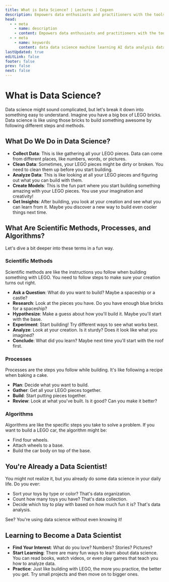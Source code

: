 ```yaml
---
title: What is Data Science? | Lectures | Cogxen
description: Empowers data enthusiasts and practitioners with the tools and knowledge to unlock the potential of data.
head:
  - - meta
    - name: description
    - content: Empowers data enthusiasts and practitioners with the tools and knowledge to unlock the potential of data.
  - - meta
    - name: keywords
      content: data data science machine learning AI data analysis data-driven data enthusiasts data practitioners
lastUpdated: true
editLink: false
footer: false
prev: false
next: false
---
```


# What is Data Science?

Data science might sound complicated, but let's break it down into something easy to understand. Imagine you have a big box of LEGO bricks. Data science is like using those bricks to build something awesome by following different steps and methods.

## What Do We Do in Data Science?

- **Collect Data**: This is like gathering all your LEGO pieces. Data can come from different places, like numbers, words, or pictures.
- **Clean Data**: Sometimes, your LEGO pieces might be dirty or broken. You need to clean them up before you start building.
- **Analyze Data**: This is like looking at all your LEGO pieces and figuring out what you can build with them.
- **Create Models**: This is the fun part where you start building something amazing with your LEGO pieces. You use your imagination and creativity!
- **Get Insights**: After building, you look at your creation and see what you can learn from it. Maybe you discover a new way to build even cooler things next time.

## What Are Scientific Methods, Processes, and Algorithms?

Let's dive a bit deeper into these terms in a fun way.

### Scientific Methods

Scientific methods are like the instructions you follow when building something with LEGO. You need to follow steps to make sure your creation turns out right.

- **Ask a Question**: What do you want to build? Maybe a spaceship or a castle?
- **Research**: Look at the pieces you have. Do you have enough blue bricks for a spaceship?
- **Hypothesize**: Make a guess about how you'll build it. Maybe you'll start with the base.
- **Experiment**: Start building! Try different ways to see what works best.
- **Analyze**: Look at your creation. Is it sturdy? Does it look like what you imagined?
- **Conclude**: What did you learn? Maybe next time you'll start with the roof first.

### Processes

Processes are the steps you follow while building. It's like following a recipe when baking a cake.

- **Plan**: Decide what you want to build.
- **Gather**: Get all your LEGO pieces together.
- **Build**: Start putting pieces together.
- **Review**: Look at what you've built. Is it good? Can you make it better?

### Algorithms

Algorithms are like the specific steps you take to solve a problem. If you want to build a LEGO car, the algorithm might be:

- Find four wheels.
- Attach wheels to a base.
- Build the car body on top of the base.

## You're Already a Data Scientist!

You might not realize it, but you already do some data science in your daily life. Do you ever:

- Sort your toys by type or color? That's data organization.
- Count how many toys you have? That's data collection.
- Decide which toy to play with based on how much fun it is? That's data analysis.

See? You're using data science without even knowing it!

## Learning to Become a Data Scientist

- **Find Your Interest**: What do you love? Numbers? Stories? Pictures?
- **Start Learning**: There are many fun ways to learn about data science. You can read books, watch videos, or even play games that teach you how to analyze data.
- **Practice**: Just like building with LEGO, the more you practice, the better you get. Try small projects and then move on to bigger ones.
